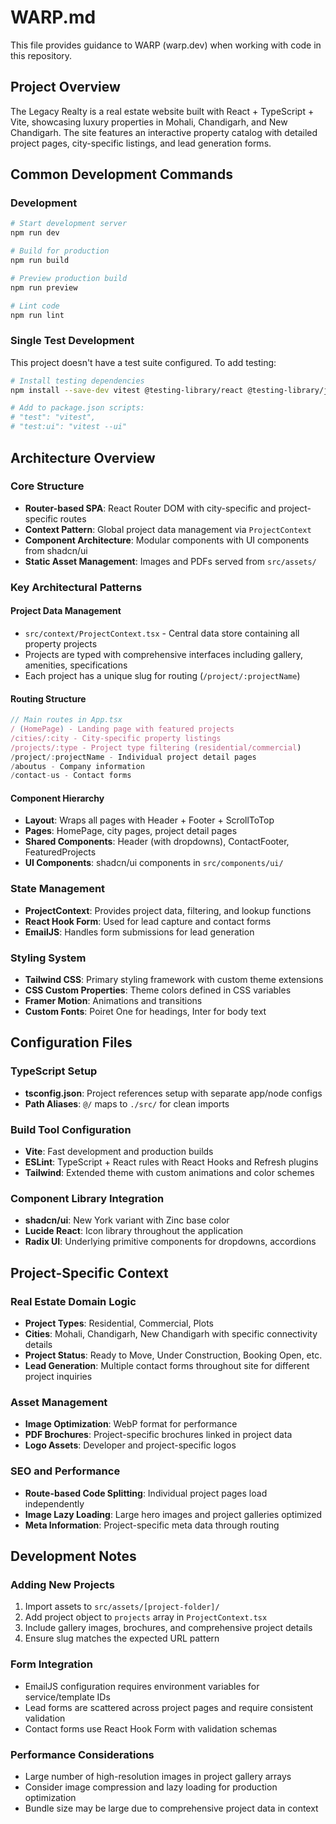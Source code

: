# WARP.md

This file provides guidance to WARP (warp.dev) when working with code in this repository.

## Project Overview

The Legacy Realty is a real estate website built with React + TypeScript + Vite, showcasing luxury properties in Mohali, Chandigarh, and New Chandigarh. The site features an interactive property catalog with detailed project pages, city-specific listings, and lead generation forms.

## Common Development Commands

### Development
```bash
# Start development server
npm run dev

# Build for production
npm run build

# Preview production build
npm run preview

# Lint code
npm run lint
```

### Single Test Development
This project doesn't have a test suite configured. To add testing:
```bash
# Install testing dependencies
npm install --save-dev vitest @testing-library/react @testing-library/jest-dom jsdom

# Add to package.json scripts:
# "test": "vitest",
# "test:ui": "vitest --ui"
```

## Architecture Overview

### Core Structure
- **Router-based SPA**: React Router DOM with city-specific and project-specific routes
- **Context Pattern**: Global project data management via `ProjectContext`
- **Component Architecture**: Modular components with UI components from shadcn/ui
- **Static Asset Management**: Images and PDFs served from `src/assets/`

### Key Architectural Patterns

#### Project Data Management
- `src/context/ProjectContext.tsx` - Central data store containing all property projects
- Projects are typed with comprehensive interfaces including gallery, amenities, specifications
- Each project has a unique slug for routing (`/project/:projectName`)

#### Routing Structure
```typescript
// Main routes in App.tsx
/ (HomePage) - Landing page with featured projects
/cities/:city - City-specific property listings
/projects/:type - Project type filtering (residential/commercial)
/project/:projectName - Individual project detail pages
/aboutus - Company information
/contact-us - Contact forms
```

#### Component Hierarchy
- **Layout**: Wraps all pages with Header + Footer + ScrollToTop
- **Pages**: HomePage, city pages, project detail pages
- **Shared Components**: Header (with dropdowns), ContactFooter, FeaturedProjects
- **UI Components**: shadcn/ui components in `src/components/ui/`

### State Management
- **ProjectContext**: Provides project data, filtering, and lookup functions
- **React Hook Form**: Used for lead capture and contact forms
- **EmailJS**: Handles form submissions for lead generation

### Styling System
- **Tailwind CSS**: Primary styling framework with custom theme extensions
- **CSS Custom Properties**: Theme colors defined in CSS variables
- **Framer Motion**: Animations and transitions
- **Custom Fonts**: Poiret One for headings, Inter for body text

## Configuration Files

### TypeScript Setup
- **tsconfig.json**: Project references setup with separate app/node configs
- **Path Aliases**: `@/` maps to `./src/` for clean imports

### Build Tool Configuration  
- **Vite**: Fast development and production builds
- **ESLint**: TypeScript + React rules with React Hooks and Refresh plugins
- **Tailwind**: Extended theme with custom animations and color schemes

### Component Library Integration
- **shadcn/ui**: New York variant with Zinc base color
- **Lucide React**: Icon library throughout the application
- **Radix UI**: Underlying primitive components for dropdowns, accordions

## Project-Specific Context

### Real Estate Domain Logic
- **Project Types**: Residential, Commercial, Plots
- **Cities**: Mohali, Chandigarh, New Chandigarh with specific connectivity details
- **Project Status**: Ready to Move, Under Construction, Booking Open, etc.
- **Lead Generation**: Multiple contact forms throughout site for different project inquiries

### Asset Management
- **Image Optimization**: WebP format for performance
- **PDF Brochures**: Project-specific brochures linked in project data
- **Logo Assets**: Developer and project-specific logos

### SEO and Performance
- **Route-based Code Splitting**: Individual project pages load independently  
- **Image Lazy Loading**: Large hero images and project galleries optimized
- **Meta Information**: Project-specific meta data through routing

## Development Notes

### Adding New Projects
1. Import assets to `src/assets/[project-folder]/`
2. Add project object to `projects` array in `ProjectContext.tsx`
3. Include gallery images, brochures, and comprehensive project details
4. Ensure slug matches the expected URL pattern

### Form Integration
- EmailJS configuration requires environment variables for service/template IDs
- Lead forms are scattered across project pages and require consistent validation
- Contact forms use React Hook Form with validation schemas

### Performance Considerations
- Large number of high-resolution images in project gallery arrays
- Consider image compression and lazy loading for production optimization
- Bundle size may be large due to comprehensive project data in context